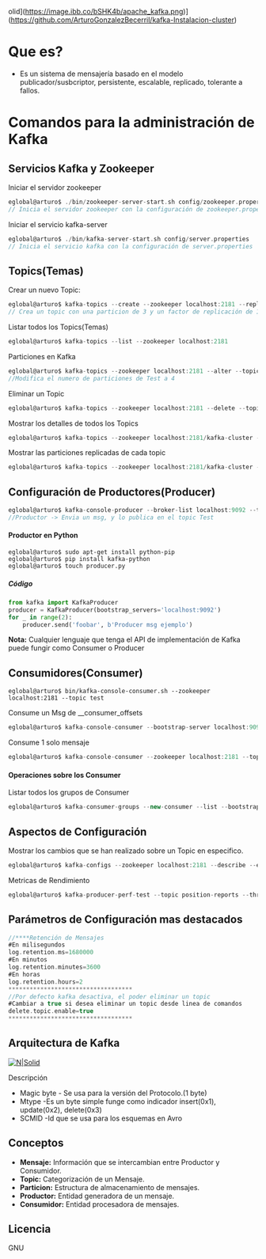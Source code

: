 olid](https://image.ibb.co/bSHK4b/apache_kafka.png)](https://github.com/ArturoGonzalezBecerril/kafka-Instalacion-cluster)

# Que es?
-  Es un sistema de mensajería basado en el modelo publicador/susbcriptor, persistente, escalable, replicado, tolerante a fallos.


# Comandos para la administración de Kafka

## Servicios Kafka y Zookeeper

Iniciar el servidor zookeeper
```scala
eglobal@arturo$ ./bin/zookeeper-server-start.sh config/zookeeper.properties
// Inicia el servidor zookeeper con la configuración de zookeeper.properties
```
Iniciar el servicio kafka-server
```scala
eglobal@arturo$ ./bin/kafka-server-start.sh config/server.properties
// Inicia el servicio kafka con la configuración de server.properties
```
## Topics(Temas)
Crear un nuevo Topic:
```scala
eglobal@arturo$ kafka-topics --create --zookeeper localhost:2181 --replication-factor 1 --partitions 3 --topic NombreTopic
// Crea un topic con una particion de 3 y un factor de replicación de 1
```
Listar  todos los Topics(Temas)
```scala
eglobal@arturo$ kafka-topics --list --zookeeper localhost:2181
```
Particiones en Kafka
```scala
eglobal@arturo$ kafka-topics --zookeeper localhost:2181 --alter --topic Test --partitions 4
//Modifica el numero de particiones de Test a 4
```
Eliminar un Topic
```scala
eglobal@arturo$ kafka-topics --zookeeper localhost:2181 --delete --topic Test
```
Mostrar los detalles de todos los Topics
```scala
eglobal@arturo$ kafka-topics --zookeeper localhost:2181/kafka-cluster --describe
```
Mostrar las particiones replicadas de cada topic
```scala
eglobal@arturo$ kafka-topics --zookeeper localhost:2181/kafka-cluster --describe --under-replicated-partitions
```
## Configuración de Productores(Producer)
```scala
eglobal@arturo$ kafka-console-producer --broker-list localhost:9092 --topic Test < "hola desde kafka"
//Productor -> Envia un msg, y lo publica en el topic Test
```
#### Productor en Python
```ssh
eglobal@arturo$ sudo apt-get install python-pip
eglobal@arturo$ pip install kafka-python
eglobal@arturo$ touch producer.py
```
##### Código
```python
from kafka import KafkaProducer
producer = KafkaProducer(bootstrap_servers='localhost:9092')
for _ in range(2):
    producer.send('foobar', b'Producer msg ejemplo')
```
**Nota:** Cualquier lenguaje que tenga el API de implementación de Kafka puede fungir como Consumer o Producer

## Consumidores(Consumer)
```ssh
eglobal@arturo$ bin/kafka-console-consumer.sh --zookeeper localhost:2181 --topic test
```
Consume un Msg de __consumer_offsets
```scala
eglobal@arturo$ kafka-console-consumer --bootstrap-server localhost:9092 --topic __consumer_offsets --formatter 'kafka.coordinator.GroupMetadataManager$OffsetsMessageFormatter' --max-messages 1
```
Consume 1 solo mensaje
```scala
eglobal@arturo$ kafka-console-consumer --zookeeper localhost:2181 --topic Test  --max-messages 1
```
#### Operaciones sobre los Consumer
Listar todos los grupos de Consumer
```scala
eglobal@arturo$ kafka-consumer-groups --new-consumer --list --bootstrap-server localhost:9092
```
## Aspectos de Configuración
Mostrar los cambios que se han realizado sobre un Topic en especifico.
```scala
eglobal@arturo$ kafka-configs --zookeeper localhost:2181 --describe --entity-type topics --entity-name Test
```
Metricas de Rendimiento
```scala
eglobal@arturo$ kafka-producer-perf-test --topic position-reports --throughput 10000 --record-size 300 --num-records 20000 --producer-props bootstrap.servers="localhost:9092"
```
## Parámetros de Configuración mas destacados
```scala
//****Retención de Mensajes
#En milisegundos
log.retention.ms=1680000
#En minutos
log.retention.minutes=3600
#En horas
log.retention.hours=2
***********************************
//Por defecto kafka desactiva, el poder eliminar un topic
#Cambiar a true si desea eliminar un topic desde linea de comandos
delete.topic.enable=true
***********************************

```
## Arquitectura de Kafka
[![N|Solid](https://image.ibb.co/n6PTVG/kafka_Arquitectura.png)](https://github.com/ArturoGonzalezBecerril/kafka-Instalacion-cluster)

Descripción
- Magic byte - Se usa para la versión del Protocolo.(1 byte)
- Mtype -Es un byte simple funge como indicador  insert(0x1), update(0x2), delete(0x3)
- SCMID -Id que se usa para los esquemas en Avro

## Conceptos
- **Mensaje:** Información que se intercambian entre Productor y Consumidor.
- **Topic:** Categorización de un Mensaje.
- **Particion:** Estructura de almacenamiento de mensajes.
- **Productor:** Entidad generadora de un mensaje.
- **Consumidor:** Entidad procesadora de mensajes.

Licencia
----
GNU

